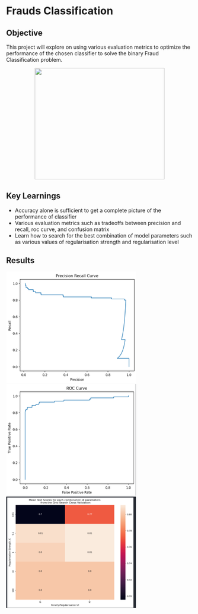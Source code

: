 # Frauds Classification

## Objective
This project will explore on using various evaluation metrics to optimize the performance of the chosen classifier to solve the binary Fraud Classification problem. 
<div style="text-align: center;">
    <img src="/assets/overview.png" width="350" height="300">
</div>


## Key Learnings
- Accuracy alone is sufficient to get a complete picture of the performance of classifier
- Various evaluation metrics such as tradeoffs between precision and recall, roc curve, and confusion matrix
- Learn how to search for the best combination of model parameters such as various values of regularisation strength and regularisation level 

## Results
  <img src="/assets/results.png" width="350" height="300">
  <img src="/assets/results2.png" width="350" height="300">
  <img src="/assets/results3.png" width="350" height="300">
</div>
